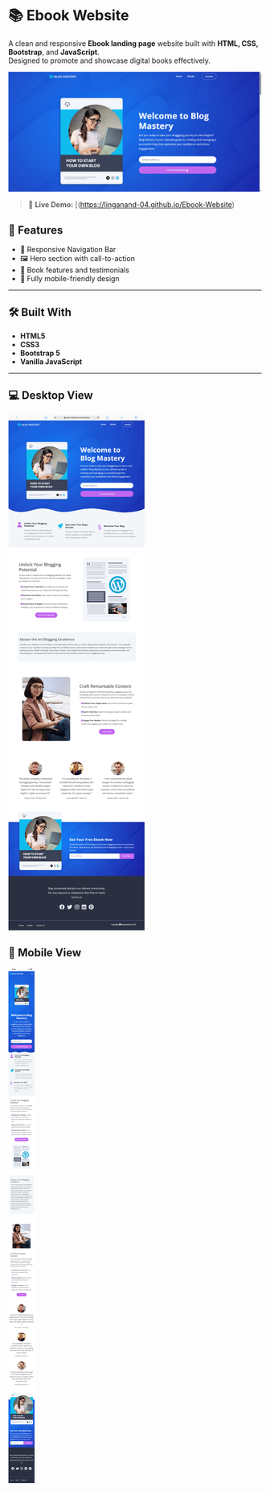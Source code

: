 # 📚 Ebook Website

A clean and responsive **Ebook landing page** website built with **HTML, CSS, Bootstrap**, and **JavaScript**.  
Designed to promote and showcase digital books effectively.

![Preview](images/preview.png)

> 🔗 **Live Demo:** [(https://linganand-04.github.io/Ebook-Website)

## 🚀 Features

- 🧭 Responsive Navigation Bar
- 🖼 Hero section with call-to-action
- 📖 Book features and testimonials
- 📱 Fully mobile-friendly design

---

## 🛠️ Built With

- **HTML5**
- **CSS3**
- **Bootstrap 5**
- **Vanilla JavaScript**

---

## 💻 Desktop View

![Home Page](images/screen.png)

## 📱 Mobile View

![Mobile View](images/previewMobile.png)
